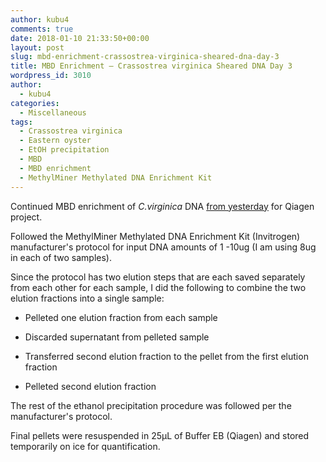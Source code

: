 ```yaml
---
author: kubu4
comments: true
date: 2018-01-10 21:33:50+00:00
layout: post
slug: mbd-enrichment-crassostrea-virginica-sheared-dna-day-3
title: MBD Enrichment – Crassostrea virginica Sheared DNA Day 3
wordpress_id: 3010
author:
  - kubu4
categories:
  - Miscellaneous
tags:
  - Crassostrea virginica
  - Eastern oyster
  - EtOH precipitation
  - MBD
  - MBD enrichment
  - MethylMiner Methylated DNA Enrichment Kit
---
```


Continued MBD enrichment of _C.virginica_ DNA [from yesterday](https://robertslab.github.io/sams-notebook/2018/01/09/mbd-enrichment…ared-dna-day-2.html) for Qiagen project.

Followed the MethylMiner Methylated DNA Enrichment Kit (Invitrogen) manufacturer's protocol for input DNA amounts of 1 -10ug (I am using 8ug in each of two samples).

Since the protocol has two elution steps that are each saved separately from each other for each sample, I did the following to combine the two elution fractions into a single sample:




    
  * Pelleted one elution fraction from each sample

    
  * Discarded supernatant from pelleted sample

    
  * Transferred second elution fraction to the pellet from the first elution fraction

    
  * Pelleted second elution fraction



The rest of the ethanol precipitation procedure was followed per the manufacturer's protocol.

Final pellets were resuspended in 25μL of Buffer EB (Qiagen) and stored temporarily on ice for quantification.
